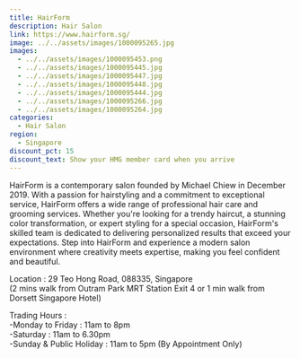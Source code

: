```yaml
---
title: HairForm
description: Hair Salon
link: https://www.hairform.sg/
image: ../../assets/images/1000095265.jpg
images:
  - ../../assets/images/1000095453.png
  - ../../assets/images/1000095445.jpg
  - ../../assets/images/1000095447.jpg
  - ../../assets/images/1000095448.jpg
  - ../../assets/images/1000095444.jpg
  - ../../assets/images/1000095266.jpg
  - ../../assets/images/1000095264.jpg
categories:
  - Hair Salon
region:
  - Singapore
discount_pct: 15
discount_text: Show your HMG member card when you arrive
---
```

HairForm is a contemporary salon founded by Michael Chiew in December 2019. With a passion for hairstyling and a commitment to exceptional service, HairForm offers a wide range of professional hair care and grooming services. Whether you're looking for a trendy haircut, a stunning color transformation, or expert styling for a special occasion, HairForm's skilled team is dedicated to delivering personalized results that exceed your expectations. Step into HairForm and experience a modern salon environment where creativity meets expertise, making you feel confident and beautiful.

Location : 29 Teo Hong Road, 088335, Singapore\
(2 mins walk from Outram Park MRT Station Exit 4 or 1 min walk from Dorsett Singapore Hotel)

Trading Hours :\
-Monday to Friday : 11am to 8pm\
-Saturday : 11am to 6.30pm\
-Sunday & Public Holiday : 11am to 5pm (By Appointment Only)
